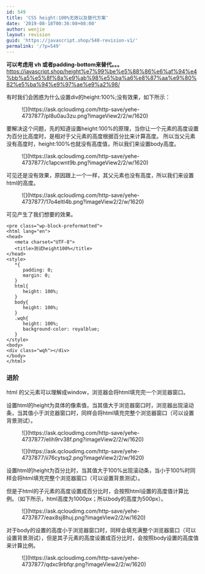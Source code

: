 ```yaml
---
id: 549
title: 'CSS height:100%无效以及替代方案'
date: '2019-08-18T00:36:08+08:00'
author: wenjie
layout: revision
guid: 'https://javascript.shop/540-revision-v1/'
permalink: '/?p=549'
---
```


**可以考虑用 vh 或者padding-bottom来替代。。。** <https://javascript.shop/height%e7%99%be%e5%88%86%e6%af%94%e4%bb%a5%e5%8f%8a%e9%ab%98%e5%ba%a6%e8%87%aa%e9%80%82%e5%ba%94%e9%97%ae%e9%a2%98/>

有时我们会困惑为什么设置div的height:100%;没有效果，如下所示：

<figure class="wp-block-image">![](https://ask.qcloudimg.com/http-save/yehe-4737877/pl8u0au3zu.png?imageView2/2/w/1620)</figure>要解决这个问题，先的知道设置height:100%的原理，当你让一个元素的高度设置为百分比高度时，是相对于父元素的高度根据百分比来计算高度。 所以当父元素没有高度时，height:100%也就没有高度值，所以我们来设置body高度。

<figure class="wp-block-image">![](https://ask.qcloudimg.com/http-save/yehe-4737877/c1apcwnt9b.png?imageView2/2/w/1620)</figure>可见还是没有效果，原因跟上一个一样，其父元素也没有高度，所以我们来设置html的高度。

<figure class="wp-block-image">![](https://ask.qcloudimg.com/http-save/yehe-4737877/17o4eltl4b.png?imageView2/2/w/1620)</figure>可见产生了我们想要的效果。

```
<pre class="wp-block-preformatted">
<html lang="en">
<head>
   <meta charset="UTF-8">
   <title>测试height100%</title>
</head>
<style>
   *{
      padding: 0;
      margin: 0;
   }
   html{
      height: 100%;
   }
   body{
      height: 100%;
   }
   .wqh{
      height: 100%;
      background-color: royalblue;
   }
</style>
<body>
<div class="wqh"></div>
</body>
</html>
```

### 进阶

html 的父元素可以理解成window，浏览器会将html填充完一个浏览器窗口。

设置html的height为具体的像素值，当其值大于浏览器窗口时，浏览器出现滚动条，当其值小于浏览器窗口时，同样会将html填充完整个浏览器窗口（可以设置背景测试）。

<figure class="wp-block-image">![](https://ask.qcloudimg.com/http-save/yehe-4737877/elih9rv38f.png?imageView2/2/w/1620)</figure><figure class="wp-block-image">![](https://ask.qcloudimg.com/http-save/yehe-4737877/ii76cytsq2.png?imageView2/2/w/1620)</figure>设置html的height为百分比时，当其值大于100%出现滚动条，当小于100%时同样会将html填充完整个浏览器窗口（可以设置背景测试）。

但是子html的子元素的高度设置成百分比时，会按照html设置的高度值计算比例。（如下所示，html高度为1000px；所以body的高度为500px）。

<figure class="wp-block-image">![](https://ask.qcloudimg.com/http-save/yehe-4737877/eax8sj8huj.png?imageView2/2/w/1620)</figure>对于body的设置的高度小于浏览器窗口时，同样会填充满整个浏览器窗口（可以设置背景测试），但是其子元素的高度设置成百分比时，会按照body设置的高度值来计算比例。

<figure class="wp-block-image">![](https://ask.qcloudimg.com/http-save/yehe-4737877/qdxc9rbfqr.png?imageView2/2/w/1620)</figure></body></html>